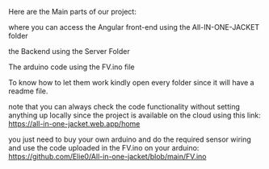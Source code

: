 Here are the Main parts of our project: 


where you can access the Angular front-end using the All-IN-ONE-JACKET folder



the Backend using the Server Folder



The arduino code using the FV.ino file 



To know how to let them work kindly open every folder since it will have a readme file.



note that you can always check the code functionality without setting anything up locally since the project is available on the cloud using this link: https://all-in-one-jacket.web.app/home



you just need to buy your own arduino and do the required sensor wiring and use the code uploaded in the FV.ino on your arduino: https://github.com/Elie0/All-in-one-jacket/blob/main/FV.ino

